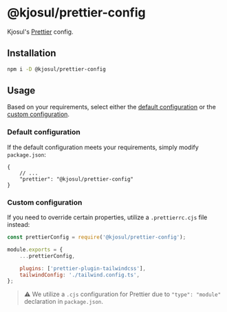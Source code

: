 # @kjosul/prettier-config

Kjosul's [Prettier](https://prettier.io) config.

## Installation

```sh
npm i -D @kjosul/prettier-config
```

## Usage

Based on your requirements, select either the [default configuration](#default-configuration) or the [custom configuration](#custom-configuration).

### Default configuration

If the default configuration meets your requirements, simply modify `package.json`:

```jsonc
{
    // ...
    "prettier": "@kjosul/prettier-config"
}
```

### Custom configuration

If you need to override certain properties, utilize a `.prettierrc.cjs` file instead:

```js
const prettierConfig = require('@kjosul/prettier-config');

module.exports = {
    ...prettierConfig,

    plugins: ['prettier-plugin-tailwindcss'],
    tailwindConfig: './tailwind.config.ts',
};
```

> ⚠️ We utilize a `.cjs` configuration for Prettier due to `"type": "module"` declaration in `package.json`.

